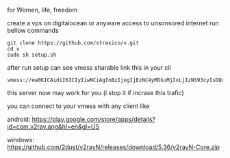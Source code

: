 
for Women, life, freedom


create a vps on digitalocean or anyware access to unsonsored internet
run bellow commands
```
git clone https://github.com/straxico/v.git
cd v
sudo sh setup.sh
```

after run setup  can see vmess sharable link this in your cli

```
vmess://ew0KICAidiI6ICIyIiwNCiAgInBzIjogIjEzNC4yMDkuMjIxLjIzNS93cyIsDQogICJhZGQiOiAiMTM0LjIwOS4yMjEuMjM1IiwNCiAgInBvcnQiOiAiMTAxMyIsDQogICJpZCI6ICIyMWU2ODg3OS00NWI4LTQ3ZDgtOTE1OC1iNTQzNzc1MGZkNDQiLA0KICAiYWlkIjogIjEwIiwNCiAgInNjeSI6ICJhdXRvIiwNCiAgIm5ldCI6ICJ3cyIsDQogICJ0eXBlIjogIm5vbmUiLA0KICAiaG9zdCI6ICIiLA0KICAicGF0aCI6ICIiLA0KICAidGxzIjogIiIsDQogICJzbmkiOiAiIiwNCiAgImFscG4iOiAiIg0KfQ==
```
this server now may work for you (i stop it if incrase this trafic)

you can connect to your vmess with any client like

android: https://play.google.com/store/apps/details?id=com.v2ray.ang&hl=en&gl=US

windows: https://github.com/2dust/v2rayN/releases/download/5.36/v2rayN-Core.zip


